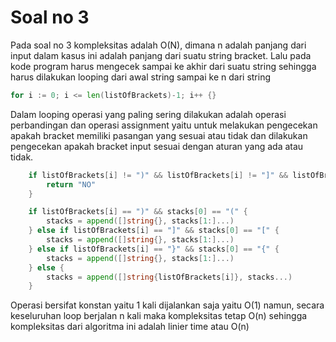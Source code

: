 # Soal no 3

Pada soal no 3 kompleksitas adalah O(N), dimana n adalah panjang dari input dalam kasus ini adalah panjang dari suatu string bracket. Lalu pada kode program harus mengecek sampai ke akhir dari suatu string sehingga harus dilakukan looping dari awal string sampai ke n dari string
```go
for i := 0; i <= len(listOfBrackets)-1; i++ {}
```
Dalam looping operasi yang paling sering dilakukan adalah operasi perbandingan dan operasi assignment yaitu untuk melakukan pengecekan apakah bracket memiliki pasangan yang sesuai atau tidak dan dilakukan pengecekan apakah bracket input sesuai dengan aturan yang ada atau tidak.
```go
	if listOfBrackets[i] != ")" && listOfBrackets[i] != "]" && listOfBrackets[i] != "}" && listOfBrackets[i] != "(" && listOfBrackets[i] != "[" && listOfBrackets[i] != "{" {
		return "NO"
	}

	if listOfBrackets[i] == ")" && stacks[0] == "(" {
		stacks = append([]string{}, stacks[1:]...)
	} else if listOfBrackets[i] == "]" && stacks[0] == "[" {
		stacks = append([]string{}, stacks[1:]...)
	} else if listOfBrackets[i] == "}" && stacks[0] == "{" {
		stacks = append([]string{}, stacks[1:]...)
	} else {
		stacks = append([]string{listOfBrackets[i]}, stacks...)
	}
```
Operasi bersifat konstan yaitu 1 kali dijalankan saja yaitu O(1) namun, secara keseluruhan loop berjalan n kali maka kompleksitas tetap O(n) sehingga kompleksitas dari algoritma ini adalah linier time atau O(n)

